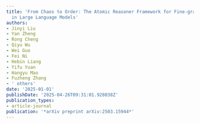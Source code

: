 ```yaml
---
title: 'From Chaos to Order: The Atomic Reasoner Framework for Fine-grained Reasoning
  in Large Language Models'
authors:
- Jinyi Liu
- Yan Zheng
- Rong Cheng
- Qiyu Wu
- Wei Guo
- Fei Ni
- Hebin Liang
- Yifu Yuan
- Hangyu Mao
- Fuzheng Zhang
- ' others'
date: '2025-01-01'
publishDate: '2025-04-26T09:31:01.928038Z'
publication_types:
- article-journal
publication: '*arXiv preprint arXiv:2503.15944*'
---
```

